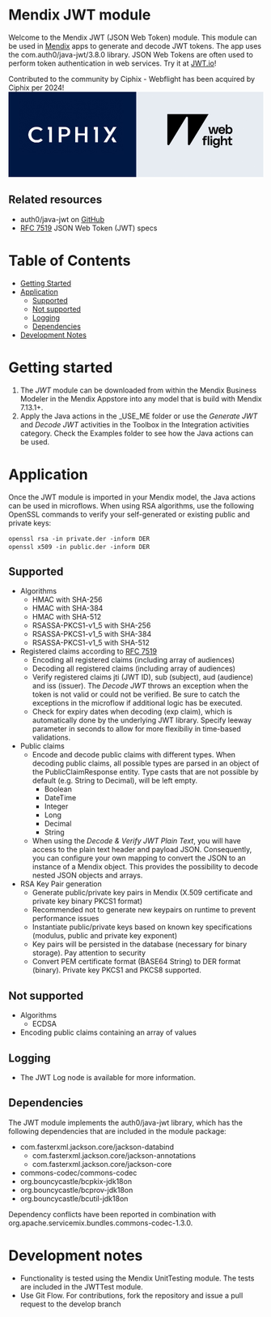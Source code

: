 # Mendix JWT module

Welcome to the Mendix JWT (JSON Web Token) module. This module can be used in [Mendix](http://www.mendix.com) apps to generate and decode JWT tokens. The app uses the com.auth0/java-jwt/3.8.0 library. JSON Web Tokens are often used to perform token authentication in web services. Try it at [JWT.io](https://jwt.io)!

Contributed to the community by Ciphix - Webflight has been acquired by Ciphix per 2024!
![JWT logo][1]

## Related resources
* auth0/java-jwt on [GitHub](https://github.com/auth0/java-jwt/)
* [RFC 7519](https://tools.ietf.org/html/rfc7519) JSON Web Token (JWT) specs

# Table of Contents

* [Getting Started](#getting-started)
* [Application](#application)
	- [Supported](#supported)
	- [Not supported](#not-supported)
	- [Logging](#logging)
	- [Dependencies](#dependencies)
* [Development Notes](#development-notes)

# Getting started
1. The *JWT* module can be downloaded from within the Mendix Business Modeler in the Mendix Appstore into any model that is build with Mendix 7.13.1+.
2. Apply the Java actions in the _USE_ME folder or use the *Generate JWT* and *Decode JWT* activities in the Toolbox in the Integration activities category. Check the Examples folder to see how the Java actions can be used.

# Application
Once the JWT module is imported in your Mendix model, the Java actions can be used in microflows.
When using RSA algorithms, use the following OpenSSL commands to verify your self-generated or existing public and private keys:
```
openssl rsa -in private.der -inform DER
openssl x509 -in public.der -inform DER
```

## Supported
* Algorithms
	- HMAC with SHA-256
	- HMAC with SHA-384
	- HMAC with SHA-512
	- RSASSA-PKCS1-v1_5 with SHA-256
	- RSASSA-PKCS1-v1_5 with SHA-384
	- RSASSA-PKCS1-v1_5 with SHA-512
* Registered claims according to [RFC 7519](https://tools.ietf.org/html/rfc7519)
	- Encoding all registered claims (including array of audiences)
	- Decoding all registered claims (including array of audiences)
	- Verify registered claims jti (JWT ID), sub (subject), aud (audience) and iss (issuer). The *Decode JWT* throws an exception when the token is not valid or could not be verified. Be sure to catch the exceptions in the microflow if additional logic has be executed.
	- Check for expiry dates when decoding (exp claim), which is automatically done by the underlying JWT library. Specify leeway parameter in seconds to allow for more flexibiliy in time-based validations.
* Public claims
	- Encode and decode public claims with different types. When decoding public claims, all possible types are parsed in an object of the PublicClaimResponse entity. Type casts that are not possible by default (e.g. String to Decimal), will be left empty.
		- Boolean
		- DateTime
		- Integer
		- Long
		- Decimal
		- String
	- When using the *Decode & Verify JWT Plain Text*, you will have access to the plain text header and payload JSON. Consequently, you can configure your own mapping to convert the JSON to an instance of a Mendix object. This provides the possibility to decode nested JSON objects and arrays.
* RSA Key Pair generation
	- Generate public/private key pairs in Mendix (X.509 certificate and private key binary PKCS1 format)
	- Recommended not to generate new keypairs on runtime to prevent performance issues
	- Instantiate public/private keys based on known key specifications (modulus, public and private key exponent)
	- Key pairs will be persisted in the database (necessary for binary storage). Pay attention to security
	- Convert PEM certificate format (BASE64 String) to DER format (binary). Private key PKCS1 and PKCS8 supported.

## Not supported
* Algorithms
	- ECDSA
* Encoding public claims containing an array of values

## Logging
* The JWT Log node is available for more information.

## Dependencies
The JWT module implements the auth0/java-jwt library, which has the following dependencies that are included in the module package:
* com.fasterxml.jackson.core/jackson-databind
	- com.fasterxml.jackson.core/jackson-annotations
	- com.fasterxml.jackson.core/jackson-core
* commons-codec/commons-codec
* org.bouncycastle/bcpkix-jdk18on
* org.bouncycastle/bcprov-jdk18on
* org.bouncycastle/bcutil-jdk18on


Dependency conflicts have been reported in combination with org.apache.servicemix.bundles.commons-codec-1.3.0.

# Development notes
* Functionality is tested using the Mendix UnitTesting module. The tests are included in the JWTTest module.
* Use Git Flow. For contributions, fork the repository and issue a pull request to the develop branch

[1]: docs/JWT.png
